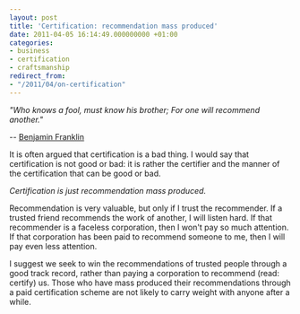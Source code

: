 ```yaml
---
layout: post
title: 'Certification: recommendation mass produced'
date: 2011-04-05 16:14:49.000000000 +01:00
categories:
- business
- certification
- craftsmanship
redirect_from:
- "/2011/04/on-certification"
---
```

<p><i>"Who knows a fool, must know his brother; For one will recommend another."</i></p>

-- [Benjamin Franklin](http://en.wikipedia.org/wiki/Benjamin_Franklin)

It is often argued that certification is a bad thing. I would say that certification is not good or bad: it is rather the certifier and the manner of the certification that can be good or bad.

*Certification is just recommendation mass produced.*

Recommendation is very valuable, but only if I trust the recommender. If a trusted friend recommends the work of another, I will listen hard. If that recommender is a faceless corporation, then I won't pay so much attention. If that corporation has been paid to recommend someone to me, then I will pay even less attention.

I suggest we seek to win the recommendations of trusted people through a good track record, rather than paying a corporation to recommend (read: certify) us. Those who have mass produced their recommendations through a paid certification scheme are not likely to carry weight with anyone after a while.
